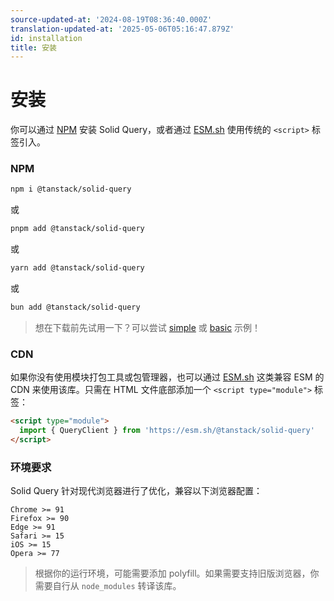 ```yaml
---
source-updated-at: '2024-08-19T08:36:40.000Z'
translation-updated-at: '2025-05-06T05:16:47.879Z'
id: installation
title: 安装
---
```


# 安装

你可以通过 [NPM](https://npmjs.com/) 安装 Solid Query，或者通过 [ESM.sh](https://esm.sh/) 使用传统的 `<script>` 标签引入。

### NPM

```bash
npm i @tanstack/solid-query
```

或

```bash
pnpm add @tanstack/solid-query
```

或

```bash
yarn add @tanstack/solid-query
```

或

```bash
bun add @tanstack/solid-query
```

> 想在下载前先试用一下？可以尝试 [simple](../examples/simple) 或 [basic](../examples/basic) 示例！

### CDN

如果你没有使用模块打包工具或包管理器，也可以通过 [ESM.sh](https://esm.sh/) 这类兼容 ESM 的 CDN 来使用该库。只需在 HTML 文件底部添加一个 `<script type="module">` 标签：

```html
<script type="module">
  import { QueryClient } from 'https://esm.sh/@tanstack/solid-query'
</script>
```

### 环境要求

Solid Query 针对现代浏览器进行了优化，兼容以下浏览器配置：

```
Chrome >= 91
Firefox >= 90
Edge >= 91
Safari >= 15
iOS >= 15
Opera >= 77
```

> 根据你的运行环境，可能需要添加 polyfill。如果需要支持旧版浏览器，你需要自行从 `node_modules` 转译该库。
